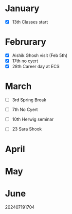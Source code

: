 
# January 
- [x] 13th Classes start 

# Februrary
- [x] Aishik Ghosh visit (Feb 5th)
- [x] 17th no cyert
- [x] 28th Career day at ECS

# March 
- [ ] 3rd Spring Break 
- [ ] 7th No Cyert
- [ ] 10th Herwig seminar
- [ ] 23 Sara Shook


# April 


# May 


# June







202407191704
